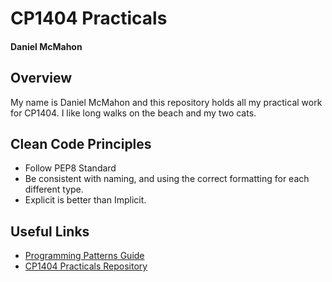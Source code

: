 # CP1404 Practicals

#### Daniel McMahon

## Overview

My name is Daniel McMahon and this repository holds all my practical work for CP1404. I like long walks on the beach and
my two cats.

## Clean Code Principles

- Follow PEP8 Standard
- Be consistent with naming, and using the correct formatting for each different type.
- Explicit is better than Implicit.

## Useful Links

* [Programming Patterns Guide](https://github.com/CP1404/Starter/wiki/Programming-Patterns)
* [CP1404 Practicals Repository](https://github.com/CP1404/Practicals)
